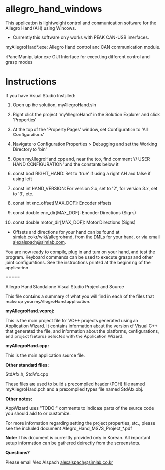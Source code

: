 allegro_hand_windows
====================

This application is lightweight control and communication software for the Allegro Hand (AH) using Windows.
* Currently this software only works with PEAK CAN-USB interfaces.

myAllegroHand*.exe:
 Allegro Hand control and CAN communication module.

rPanelManipulator.exe 
 GUI Interface for executing different control and grasp modes
 
 
Instructions
============ 

If you have Visual Studio Installed:
  1. Open up the solution, myAllegroHand.sln
  2. Right click the project 'myAllegroHand' in the Solution Explorer and click 'Properties'
  3. At the top of the 'Property Pages' window, set Configuration to 'All Configurations'
  4. Navigate to Configuration Properties > Debugging and set the Working Directory to 'bin'
  5. Open myAllegroHand.cpp and, near the top, find comment '// USER HAND CONFIGURATION' and the constants below it

  6. const bool RIGHT_HAND: Set to 'true' if using a right AH and false if using left
  7. const int HAND_VERSION: For version 2.x, set to '2', for version 3.x, set to '3', etc.
  8. const int enc_offset[MAX_DOF]: Encoder offsets
  9. const double enc_dir[MAX_DOF]: Encoder Directions (Signs)
 10. const double motor_dir[MAX_DOF]: Motor Directions (Signs)

 * Offsets and directions for your hand can be found at simlab.co.kr/wiki/allegrohand, from the DMLs for your hand, or via email <alexalspach@simlab.com>.
 
You are now ready to compile, plug in and turn on your hand, and test the program.
Keyboard commands can be used to execute grasps and other joint configurations. 
See the instructions printed at the beginning of the application.

=====

Allegro Hand Standalone Visual Studio Project and Source

This file contains a summary of what you will find in each of the files that make up your myAllegroHand application.



**myAllegroHand.vcproj:**

This is the main project file for VC++ projects generated using an Application Wizard. It contains information about the version of Visual C++ that generated the file, and information about the platforms, configurations, and project features selected with the Application Wizard.

	
	
**myAllegroHand.cpp:**

This is the main application source file.

	
	
**Other standard files:**

StdAfx.h, StdAfx.cpp

These files are used to build a precompiled header (PCH) file named myAllegroHand.pch and a precompiled types file named StdAfx.obj.

	
	
**Other notes:**

AppWizard uses "TODO:" comments to indicate parts of the source code you should add to or customize.

For more information regarding setting the project properties, etc., please see the included document Allegro_Hand_MSVS_Project_*.pdf.

**Note:** This document is currently provided only in Korean. All important setup information can be gathered deirectly from the screenshots.



**Questions?**

Please email Alex Alspach
alexalspach@simlab.co.kr